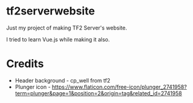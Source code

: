# tf2serverwebsite

Just my project of making TF2 Server's website.

I tried to learn Vue.js while making it also.

# Credits

- Header background - cp_well from tf2
- Plunger icon - https://www.flaticon.com/free-icon/plunger_2741958?term=plunger&page=1&position=2&origin=tag&related_id=2741958
